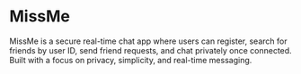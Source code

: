 # MissMe
MissMe is a secure real-time chat app where users can register, search for friends by user ID, send friend requests, and chat privately once connected. Built with a focus on privacy, simplicity, and real-time messaging.
